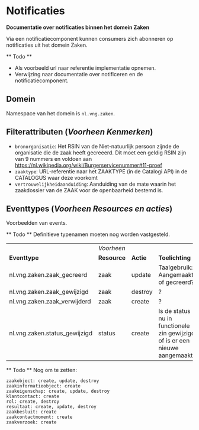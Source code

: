# Notificaties

**Documentatie over notificaties binnen het domein Zaken**

Via een notificatiecomponent kunnen consumers zich abonneren op notificaties uit het domein Zaken.

** Todo **
- Als voorbeeld url naar referentie implementatie opnemen.
- Verwijzing naar documentatie over notificeren en de notificatiecomponent.

## Domein

Namespace van het domein is `nl.vng.zaken`.

## Filterattributen (_Voorheen Kenmerken_)

- `bronorganisatie`: Het RSIN van de Niet-natuurlijk persoon zijnde de organisatie die de zaak heeft gecreeerd. Dit moet een geldig RSIN zijn van 9 nummers en voldoen aan https://nl.wikipedia.org/wiki/Burgerservicenummer#11-proef
- `zaaktype`: URL-referentie naar het ZAAKTYPE (in de Catalogi API) in de CATALOGUS waar deze voorkomt
- `vertrouwelijkheidaanduiding`: Aanduiding van de mate waarin het zaakdossier van de ZAAK voor de openbaarheid bestemd is.

## Eventtypes (_Voorheen Resources en acties_)

Voorbeelden van events. 

** Todo ** Definitieve typenamen moeten nog worden vastgesteld.

<table>
  <tr>
      <td></td>
      <td colspan="2"><i>Voorheen</i></td>
      <td></td>
  </tr>
  <tr>
      <td><b>Eventtype</b></td>
      <td><b>Resource</b></td>
      <td><b>Actie</b></td>
      <td><b>Toelichting</b></td>
  </tr>
  <tr>
      <td>nl.vng.zaken.zaak_gecreerd</td>
      <td>zaak</td>
      <td>update</td>
      <td>Taalgebruik: Aangemaakt of gecreerd?</td>
  </tr>
  <tr>
      <td>nl.vng.zaken.zaak_gewijzigd</td>
      <td>zaak</td>
      <td>destroy</td>
      <td>?</td>
  </tr>
  <tr>
      <td>nl.vng.zaken.zaak_verwijderd</td>
      <td>zaak</td>
      <td>create</td>
      <td>?</td>
  </tr>
  <tr>
      <td>nl.vng.zaken.status_gewijzigd</td>
      <td>status</td>
      <td>create</td>
      <td>Is de status nu in functionele zin gewijzigd of is er een nieuwe aangemaakt?</td>
  </tr>
    
</table>


** Todo ** Nog om te zetten:

    zaakobject: create, update, destroy
    zaakinformatieobject: create
    zaakeigenschap: create, update, destroy
    klantcontact: create
    rol: create, destroy
    resultaat: create, update, destroy
    zaakbesluit: create
    zaakcontactmoment: create
    zaakverzoek: create
